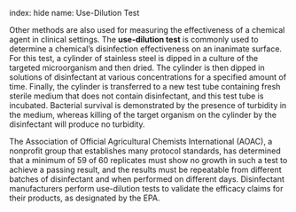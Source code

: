index: hide
name: Use-Dilution Test

Other methods are also used for measuring the effectiveness of a chemical agent in clinical settings. The  **use-dilution test** is commonly used to determine a chemical’s disinfection effectiveness on an inanimate surface. For this test, a cylinder of stainless steel is dipped in a culture of the targeted microorganism and then dried. The cylinder is then dipped in solutions of disinfectant at various concentrations for a specified amount of time. Finally, the cylinder is transferred to a new test tube containing fresh sterile medium that does not contain disinfectant, and this test tube is incubated. Bacterial survival is demonstrated by the presence of turbidity in the medium, whereas killing of the target organism on the cylinder by the disinfectant will produce no turbidity.

The Association of Official Agricultural Chemists International (AOAC), a nonprofit group that establishes many protocol standards, has determined that a minimum of 59 of 60 replicates must show no growth in such a test to achieve a passing result, and the results must be repeatable from different batches of disinfectant and when performed on different days. Disinfectant manufacturers perform use-dilution tests to validate the efficacy claims for their products, as designated by the EPA.
